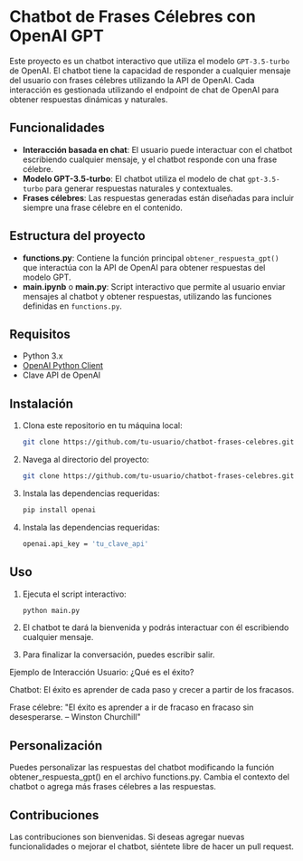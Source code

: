 # Chatbot de Frases Célebres con OpenAI GPT

Este proyecto es un chatbot interactivo que utiliza el modelo `GPT-3.5-turbo` de OpenAI. El chatbot tiene la capacidad de responder a cualquier mensaje del usuario con frases célebres utilizando la API de OpenAI. Cada interacción es gestionada utilizando el endpoint de chat de OpenAI para obtener respuestas dinámicas y naturales.

## Funcionalidades

- **Interacción basada en chat**: El usuario puede interactuar con el chatbot escribiendo cualquier mensaje, y el chatbot responde con una frase célebre.
- **Modelo GPT-3.5-turbo**: El chatbot utiliza el modelo de chat `gpt-3.5-turbo` para generar respuestas naturales y contextuales.
- **Frases célebres**: Las respuestas generadas están diseñadas para incluir siempre una frase célebre en el contenido.

## Estructura del proyecto

- **functions.py**: Contiene la función principal `obtener_respuesta_gpt()` que interactúa con la API de OpenAI para obtener respuestas del modelo GPT.
- **main.ipynb** o **main.py**: Script interactivo que permite al usuario enviar mensajes al chatbot y obtener respuestas, utilizando las funciones definidas en `functions.py`.

## Requisitos

- Python 3.x
- [OpenAI Python Client](https://pypi.org/project/openai/)
- Clave API de OpenAI

## Instalación

1. Clona este repositorio en tu máquina local:
   ```bash
   git clone https://github.com/tu-usuario/chatbot-frases-celebres.git
2. Navega al directorio del proyecto:
   ```bash
   git clone https://github.com/tu-usuario/chatbot-frases-celebres.git

3. Instala las dependencias requeridas:
   ```bash
   pip install openai
4. Instala las dependencias requeridas:
   ```bash
   openai.api_key = 'tu_clave_api'

## Uso
1. Ejecuta el script interactivo:
    ```bash
    python main.py
2. El chatbot te dará la bienvenida y podrás interactuar con él escribiendo cualquier mensaje.

3. Para finalizar la conversación, puedes escribir salir.

Ejemplo de Interacción
Usuario: ¿Qué es el éxito?

Chatbot: El éxito es aprender de cada paso y crecer a partir de los fracasos.

Frase célebre: "El éxito es aprender a ir de fracaso en fracaso sin desesperarse. – Winston Churchill"

## Personalización
Puedes personalizar las respuestas del chatbot modificando la función obtener_respuesta_gpt() en el archivo functions.py. Cambia el contexto del chatbot o agrega más frases célebres a las respuestas.

## Contribuciones
Las contribuciones son bienvenidas. Si deseas agregar nuevas funcionalidades o mejorar el chatbot, siéntete libre de hacer un pull request.